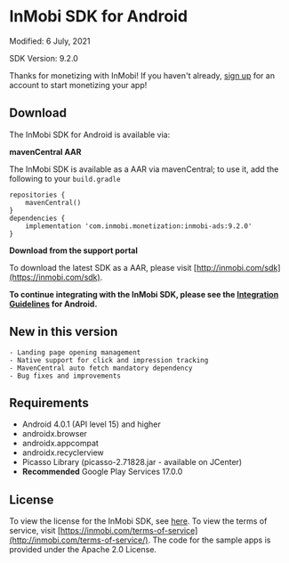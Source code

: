 InMobi SDK for Android
======================

Modified: 6 July, 2021

SDK Version: 9.2.0

Thanks for monetizing with InMobi!
If you haven't already, [sign up](https://www.inmobi.com/user/index?locale=en_us#signup) for an account to start monetizing your app!

## Download
The InMobi SDK for Android is available via:

**mavenCentral AAR**

The InMobi SDK is available as a AAR via mavenCentral; to use it, add the following to your `build.gradle`

```
repositories {
    mavenCentral()
}
dependencies {
    implementation 'com.inmobi.monetization:inmobi-ads:9.2.0'
}
```

**Download from the support portal**

To download the latest SDK as a AAR, please visit [http://inmobi.com/sdk](https://inmobi.com/sdk).

**To continue integrating with the InMobi SDK, please see the [Integration Guidelines](https://support.inmobi.com/monetize/android-guidelines/) for Android.**

## New in this version
    - Landing page opening management
    - Native support for click and impression tracking
    - MavenCentral auto fetch mandatory dependency
    - Bug fixes and improvements


## Requirements
- Android 4.0.1 (API level 15) and higher
- androidx.browser
- androidx.appcompat
- androidx.recyclerview
- Picasso Library (picasso-2.71828.jar - available on JCenter)
- **Recommended** Google Play Services 17.0.0

## License
To view the license for the InMobi SDK, see [here](https://github.com/InMobi/sdk-sample-code-android/blob/master/sdk/licenses/License.txt). To view the terms of service, visit [https://inmobi.com/terms-of-service](http://inmobi.com/terms-of-service/).
The code for the sample apps is provided under the Apache 2.0 License.

